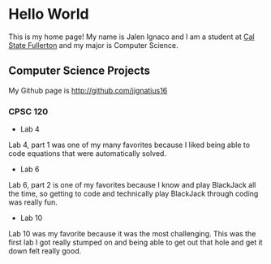 # Hello World

This is my home page! My name is Jalen Ignaco and I am a student at [Cal State Fullerton](http:www.fullerton.edu/) and my major is Computer Science.

## Computer Science Projects

My Github page is http://github.com/jignatius16

### CPSC 120

* Lab 4

Lab 4, part 1 was one of my many favorites because I liked being able to code equations that were automatically solved. 

* Lab 6

Lab 6, part 2 is one of my favorites because I know and play BlackJack all the time, so getting to code and technically play BlackJack through coding was really fun. 

* Lab 10

Lab 10 was my favorite because it was the most challenging. This was the first lab I got really stumped on and being able to get out that hole and get it down felt really good. 